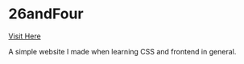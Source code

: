 # 26andFour
[Visit Here](26andfour.netlify.app)

A simple website I made when learning CSS and frontend in general.
